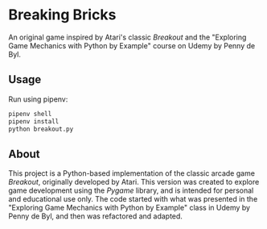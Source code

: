 # Breaking Bricks

An original game inspired by Atari's classic *Breakout* and the "Exploring Game Mechanics with Python by Example" course on Udemy by Penny de Byl.

## Usage

Run using pipenv:

```bash
pipenv shell
pipenv install
python breakout.py
```

## About
This project is a Python-based implementation of the classic arcade game *Breakout*, originally developed by Atari. This version was created to explore game development using the *Pygame* library, and is intended for personal and educational use only. The code started with what was presented in the "Exploring Game Mechanics with Python by Example" class in Udemy by Penny de Byl, and then was refactored and adapted.
